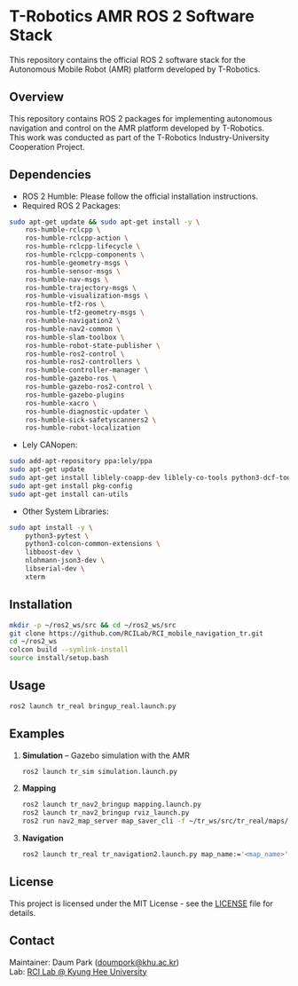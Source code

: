 # T-Robotics AMR ROS 2 Software Stack

This repository contains the official ROS 2 software stack for the Autonomous Mobile Robot (AMR) platform developed by T-Robotics.

## Overview
This repository contains ROS 2 packages for implementing autonomous navigation and control on the AMR platform developed by T-Robotics.  
This work was conducted as part of the T-Robotics Industry-University Cooperation Project.

## Dependencies
- ROS 2 Humble: Please follow the official installation instructions.
- Required ROS 2 Packages:
```bash
sudo apt-get update && sudo apt-get install -y \
    ros-humble-rclcpp \
    ros-humble-rclcpp-action \
    ros-humble-rclcpp-lifecycle \
    ros-humble-rclcpp-components \
    ros-humble-geometry-msgs \
    ros-humble-sensor-msgs \
    ros-humble-nav-msgs \
    ros-humble-trajectory-msgs \
    ros-humble-visualization-msgs \
    ros-humble-tf2-ros \
    ros-humble-tf2-geometry-msgs \
    ros-humble-navigation2 \
    ros-humble-nav2-common \
    ros-humble-slam-toolbox \
    ros-humble-robot-state-publisher \
    ros-humble-ros2-control \
    ros-humble-ros2-controllers \
    ros-humble-controller-manager \
    ros-humble-gazebo-ros \
    ros-humble-gazebo-ros2-control \
    ros-humble-gazebo-plugins
    ros-humble-xacro \
    ros-humble-diagnostic-updater \
    ros-humble-sick-safetyscanners2 \
    ros-humble-robot-localization
```
- Lely CANopen:
```bash
sudo add-apt-repository ppa:lely/ppa
sudo apt-get update
sudo apt-get install liblely-coapp-dev liblely-co-tools python3-dcf-tools
sudo apt-get install pkg-config
sudo apt-get install can-utils
```
- Other System Libraries:
```bash
sudo apt install -y \
    python3-pytest \
    python3-colcon-common-extensions \
    libboost-dev \
    nlohmann-json3-dev \
    libserial-dev \
    xterm
```

## Installation
```bash
mkdir -p ~/ros2_ws/src && cd ~/ros2_ws/src
git clone https://github.com/RCILab/RCI_mobile_navigation_tr.git
cd ~/ros2_ws
colcon build --symlink-install
source install/setup.bash
```

## Usage
```bash
ros2 launch tr_real bringup_real.launch.py
```

## Examples
1. **Simulation** – Gazebo simulation with the AMR
   ```bash
   ros2 launch tr_sim simulation.launch.py
   ```
2. **Mapping**
   ```bash
   ros2 launch tr_nav2_bringup mapping.launch.py
   ros2 launch tr_nav2_bringup rviz_launch.py
   ros2 run nav2_map_server map_saver_cli -f ~/tr_ws/src/tr_real/maps/<map_name>
   ```
3. **Navigation**
   ```bash
   ros2 launch tr_real tr_navigation2.launch.py map_name:='<map_name>'
   ```

## License
This project is licensed under the MIT License - see the [LICENSE](LICENSE) file for details.

## Contact
Maintainer: Daum Park (doumpork@khu.ac.kr)  
Lab: [RCI Lab @ Kyung Hee University](https://rcilab.khu.ac.kr)
